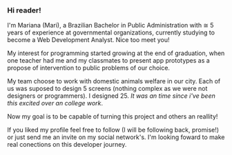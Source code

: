 <h3> Hi reader! </h3>

I'm Mariana (Mari), a Brazilian Bachelor in Public Administration with ≅ 5 years of experience at governmental organizations, currently studying to become a Web Development Analyst. Nice too meet you!

My interest for programming started growing at the end of graduation, when one teacher had me and my classmates to present app prototypes as a propose of intervention to public problems of our choice. 

My team choose to work with domestic animals welfare in our city. Each of us was suposed to design 5 screens (nothing complex as we were not designers or programmers). I designed 25. _It was an time since i've been this excited over an college work_.

Now my goal is to be capable of turning this project and others an reallity! 

If you liked my profile feel free to follow (I will be following back, promise!) or just send me an invite on my social network's. I'm looking foward to make real conections on this developer journey. 
